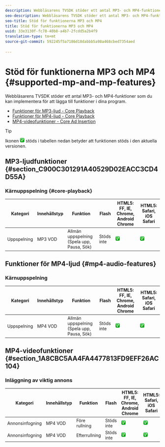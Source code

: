 ```yaml
---
description: Webbläsarens TVSDK stöder ett antal MP3- och MP4-funktioner som du kan implementera för att lägga till funktioner i dina program.
seo-description: Webbläsarens TVSDK stöder ett antal MP3- och MP4-funktioner som du kan implementera för att lägga till funktioner i dina program.
seo-title: Stöd för funktionerna MP3 och MP4
title: Stöd för funktionerna MP3 och MP4
uuid: 33e3130f-fc78-40b8-a4b7-2fcdd5a2b4f9
translation-type: tm+mt
source-git-commit: 592245f5a7186d18dabbb5a98a468cbed7354aed

---
```



# Stöd för funktionerna MP3 och MP4 {#supported-mp-and-mp-features}

Webbläsarens TVSDK stöder ett antal MP3- och MP4-funktioner som du kan implementera för att lägga till funktioner i dina program.
* [Funktioner för MP3-ljud - Core Playback](#core-playback)
* [Funktioner för MP4-ljud - Core Playback](#mp4-audio-features)
* [MP4-videofunktioner - Core Ad Insertion](#section_1A8CBC5AA4FA4477813FD9EFF26AC104)

>[!TIP]
>
>Ikonen ![som](assets/supported15.png) stöds i tabellen nedan betyder att funktionen stöds i den aktuella versionen.

## MP3-ljudfunktioner {#section_C900C301291A40529D02EACC3CD4D55A}

### Kärnuppspelning {#core-playback}

| Kategori | Innehållstyp | Funktion | Flash | HTML5: FF, IE, Chrome, Android Chrome | HTML5: Safari, iOS Safari |
|--- |--- |--- |--- |--- |--- |
| Uppspelning | MP3 VOD | Allmän uppspelning (Spela upp, Pausa, Sök) | Stöds inte | ![ikon som stöds](assets/supported15.png) | ![ikon som stöds](assets/supported15.png) |

## Funktioner för MP4-ljud {#mp4-audio-features}

### Kärnuppspelning

| Kategori | Innehållstyp | Funktion | Flash | HTML5: FF, IE, Chrome, Android Chrome | HTML5: Safari, iOS Safari |
|--- |--- |--- |--- |--- |--- |
| Uppspelning | MP4 VOD | Allmän uppspelning (Spela upp, Pausa, Sök) | Stöds inte | ![ikon som stöds](assets/supported15.png) | ![ikon som stöds](assets/supported15.png) |

## MP4-videofunktioner {#section_1A8CBC5AA4FA4477813FD9EFF26AC104}

### Inläggning av viktig annons

| Kategori | Innehållstyp | Funktion | Flash | HTML5: FF, IE, Chrome, Android Chrome | HTML5: Safari, iOS Safari |
|--- |--- |--- |--- |--- |--- |
| Annonsinfogning | MP4 VOD | Före rullning | Stöds inte | ![ikon som stöds](assets/supported15.png) | ![ikon som stöds](assets/supported15.png) |
| Annonsinfogning | MP4 VOD | Efterrullning | Stöds inte | ![ikon som stöds](assets/supported15.png) | ![ikon som stöds](assets/supported15.png) |